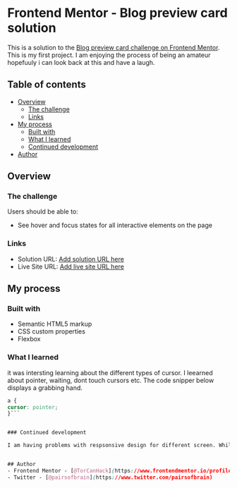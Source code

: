 # Frontend Mentor - Blog preview card solution

This is a solution to the [Blog preview card challenge on Frontend Mentor](https://www.frontendmentor.io/challenges/blog-preview-card-ckPaj01IcS). This is my first project. I am enjoying the process of being an amateur hopefuuly i can look back at this and have a laugh.

## Table of contents

- [Overview](#overview)
  - [The challenge](#the-challenge)
  - [Links](#links)
- [My process](#my-process)
  - [Built with](#built-with)
  - [What I learned](#what-i-learned)
  - [Continued development](#continued-development)
- [Author](#author)




## Overview

### The challenge

Users should be able to:

- See hover and focus states for all interactive elements on the page



### Links

- Solution URL: [Add solution URL here](https://your-solution-url.com)
- Live Site URL: [Add live site URL here](https://your-live-site-url.com)

## My process

### Built with

- Semantic HTML5 markup
- CSS custom properties
- Flexbox


### What I learned

it was intersting learning about the different types of cursor. I leearned about pointer, waiting, dont touch cursors etc. The code snipper below displays a grabbing hand. 
```` css
a {
cursor: pointer;
}```


### Continued development

I am having problems with respsonsive design for different screen. While I working on this I had difficulty with the mobile version of the website. 


## Author
- Frontend Mentor - [@TorCanHack](https://www.frontendmentor.io/profile/TorCanHack)
- Twitter - [@pairsofbrain](https://www.twitter.com/pairsofbrain)

